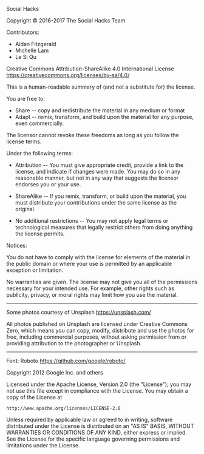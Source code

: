 Social Hacks

Copyright &copy; 2016-2017 The Social Hacks Team

Contributors:
- Aidan Fitzgerald
- Michelle Lam
- Le Si Qu

Creative Commons Attribution-ShareAlike 4.0 International License
<https://creativecommons.org/licenses/by-sa/4.0/>

This is a human-readable summary of (and not a substitute for) the license.

You are free to:
- Share -- copy and redistribute the material in any medium or format
- Adapt -- remix, transform, and build upon the material
for any purpose, even commercially.

The licensor cannot revoke these freedoms as long as you follow the
license terms.

Under the following terms:

- Attribution -- You must give appropriate credit, provide a link to the
license, and indicate if changes were made. You may do so in any reasonable
manner, but not in any way that suggests the licensor endorses you or your use.

- ShareAlike -- If you remix, transform, or build upon the material, you must
distribute your contributions under the same license as the original.

- No additional restrictions -- You may not apply legal terms or technological
measures that legally restrict others from doing anything the license permits.

Notices:

You do not have to comply with the license for elements of the material in the
public domain or where your use is permitted by an applicable exception or
limitation.

No warranties are given. The license may not give you all of the permissions
necessary for your intended use. For example, other rights such as publicity,
privacy, or moral rights may limit how you use the material.

--------------------------------------------------------------------------------

Some photos courtesy of Unsplash <https://unsplash.com/>

All photos published on Unsplash are licensed under Creative Commons Zero, which
means you can copy, modify, distribute and use the photos for free, including
commercial purposes, without asking permission from or providing attribution to
the photographer or Unsplash.

--------------------------------------------------------------------------------

Font: Roboto <https://github.com/google/roboto/>

Copyright 2012 Google Inc. and others

Licensed under the Apache License, Version 2.0 (the "License");
you may not use this file except in compliance with the License.
You may obtain a copy of the License at

    http://www.apache.org/licenses/LICENSE-2.0

Unless required by applicable law or agreed to in writing, software
distributed under the License is distributed on an "AS IS" BASIS,
WITHOUT WARRANTIES OR CONDITIONS OF ANY KIND, either express or implied.
See the License for the specific language governing permissions and
limitations under the License.
